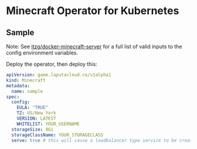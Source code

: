 # Minecraft Operator for Kubernetes

## Sample
Note: See [itzg/docker-minecraft-server](https://github.com/itzg/docker-minecraft-server) for a full list of valid inputs to the config environment variables.

Deploy the operator, then deploy this:
```yaml
apiVersion: game.laputacloud.co/v1alpha1
kind: Minecraft
metadata:
  name: sample
spec:
  config:
    EULA: "TRUE"
    TZ: US/New York
    VERSION: LATEST
    WHITELIST: YOUR_USERNAME
  storageSize: 8Gi
  storageClassName: YOUR_STORAGECLASS
  serve: true # this will cause a loadbalancer type service to be created
```
